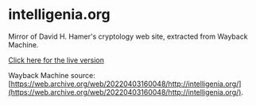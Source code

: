 # intelligenia.org
Mirror of David H. Hamer's cryptology web site, extracted from Wayback Machine.

[Click here for the live version](https://doranchak.github.io/intelligenia.org/)

Wayback Machine source: [https://web.archive.org/web/20220403160048/http://intelligenia.org/](https://web.archive.org/web/20220403160048/http://intelligenia.org/).
